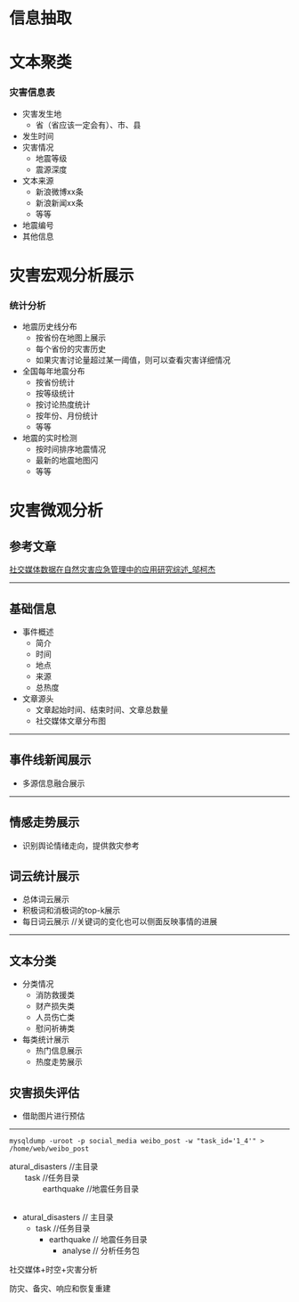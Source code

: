 # 信息抽取
# 文本聚类
### 灾害信息表
- 灾害发生地
    - 省（省应该一定会有）、市、县
- 发生时间
- 灾害情况
    - 地震等级
    - 震源深度
- 文本来源
    - 新浪微博xx条
    - 新浪新闻xx条
    - 等等
- 地震编号
- 其他信息

# 灾害宏观分析展示
### 统计分析
- 地震历史线分布
    - 按省份在地图上展示
    - 每个省份的灾害历史
    - 如果灾害讨论量超过某一阈值，则可以查看灾害详细情况
- 全国每年地震分布
    - 按省份统计
    - 按等级统计
    - 按讨论热度统计
    - 按年份、月份统计
    - 等等
- 地震的实时检测
    - 按时间排序地震情况
    - 最新的地震地图闪
    - 等等


# 灾害微观分析
## 参考文章

[社交媒体数据在自然灾害应急管理中的应用研究综述_邬柯杰](D:\file\Markdownfile\论文\社交媒体数据在自然灾害应急管理中的应用研究综述_邬柯杰.pdf)

---
## 基础信息
- 事件概述
    - 简介
    - 时间
    - 地点
    - 来源
    - 总热度
- 文章源头
    - 文章起始时间、结束时间、文章总数量
    - 社交媒体文章分布图
---
## 事件线新闻展示
- 多源信息融合展示
---
## 情感走势展示
- 识别舆论情绪走向，提供救灾参考
## 词云统计展示
- 总体词云展示
- 积极词和消极词的top-k展示
- 每日词云展示 //关键词的变化也可以侧面反映事情的进展
---
## 文本分类
- 分类情况
    - 消防救援类
    - 财产损失类
    - 人员伤亡类
    - 慰问祈祷类
- 每类统计展示
    - 热门信息展示
    - 热度走势展示
## 灾害损失评估
- 借助图片进行预估

---


```
mysqldump -uroot -p social_media weibo_post -w "task_id='1_4'" > /home/web/weibo_post
```



 atural_disasters //主目录<br/>
 &emsp;&emsp;task //任务目录<br/>
 &emsp;&emsp; &emsp;&emsp;earthquake //地震任务目录<br/>
  &emsp;&emsp; &emsp;&emsp; &emsp;&emsp;


 - atural_disasters // 主目录
    - task //任务目录
        - earthquake // 地震任务目录
            - analyse // 分析任务包






社交媒体+时空+灾害分析


防灾、备灾、响应和恢复重建